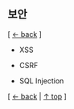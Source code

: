 ## 보안
[ [← back](https://github.com/cholnh/study-cs#-보안-) ]

- XSS

- CSRF

- SQL Injection


[ [← back](https://github.com/cholnh/study-cs#-보안-) | [↑ top](https://github.com/cholnh/study-cs/blob/main/post/question/security/index.md#보안) ]